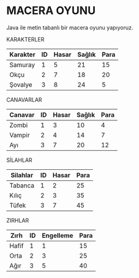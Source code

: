 # MACERA OYUNU

Java ile metin tabanlı bir macera oyunu yapıyoruz.

KARAKTERLER

| Karakter | ID | Hasar | Sağlık | Para |
|----------|----|-------|--------|------|
| Samuray  | 1  | 5     | 21     | 15   |
| Okçu     | 2  | 7     | 18     | 20   |
| Şovalye  | 3  | 8     | 24     | 5    |

CANAVARLAR

| Canavar | ID | Hasar | Sağlık | Para |
|---------|----|-------|--------|------|
| Zombi   | 1  | 3     | 10     | 4    |
| Vampir  | 2  | 4     | 14     | 7    |
| Ayı     | 3  | 7     | 20     | 12   |

SİLAHLAR

| Silahlar | ID | Hasar | Para |
|----------|----|-------|------|
| Tabanca  | 1  | 2     | 25   |
| Kılıç    | 2  | 3     | 35   |
| Tüfek    | 3  | 7     | 45   |

ZIRHLAR

| Zırh  | ID | Engelleme | Para |
|-------|----|-----------|------|
| Hafif | 1  | 1         | 15   |
| Orta  | 2  | 3         | 25   |
| Ağır  | 3  | 5         | 40   |